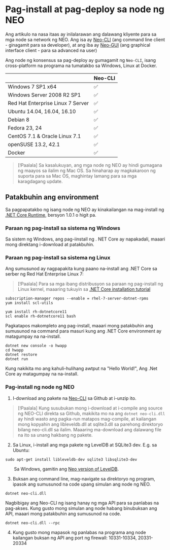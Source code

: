 # Pag-install at pag-deploy sa node ng NEO

Ang artikulo na nasa itaas ay inilalarawan ang dalawang kliyente para sa mga node sa network ng NEO. Ang isa ay [Neo-CLI](https://github.com/neo-project/neo-cli/releases) (ang command line client - ginagamit para sa developer), at ang iba ay [Neo-GUI](https://github.com/neo-project/neo-gui/releases) (ang graphical interface client - para sa advanced na user)

Ang node ng konsensus sa pag-deploy ay gumagamit ng `Neo-CLI`, isang cross-platform na programa na tumatakbo sa Windows, Linux at Docker.

|                                   | Neo-CLI |
| --------------------------------- | ----------------- |
| Windows 7 SP1 x64                 | ✅                 |
| Windows Server 2008 R2 SP1        | ✅                 |
| Red Hat Enterprise Linux 7 Server | ✅                 |
| Ubuntu 14.04, 16.04, 16.10        | ✅                 |
| Debian 8                          | ✅                 |
| Fedora 23, 24                     | ✅                 |
| CentOS 7.1 & Oracle Linux 7.1     | ✅                 |
| openSUSE 13.2, 42.1               | ✅                 |
| Docker                            | ✅                 |

> [!Paalala]
> Sa kasalukuyan, ang mga node ng NEO ay hindi gumagana ng maayos sa ilalim ng Mac OS. Sa hinaharap ay magkakaroon ng suporta para sa Mac OS, maghintay lamang para sa mga karagdagang update.

## Patakbuhin ang environment

Sa pagpapatakbo ng isang node ng NEO ay kinakailangan na mag-install ng [.NET Core Runtime](https://www.microsoft.com/net/download/core#/runtime), bersyon 1.0.1 o higit pa.

### Paraan ng pag-install sa sistema ng Windows

Sa sistem ng Windows, ang pag-iinstall ng . NET Core ay napakadali, maaari mong direktang i-download at patakbuhin.

### Paraan ng pag-install sa sistema ng Linux

Ang sumusunod ay nagpapakita kung paano na-install ang .NET Core sa serber ng Red Hat Enterprise Linux 7:

> [!Paalala]
> Para sa mga ibang distribusyon sa paraan ng pag-install ng Linux kernel, maaaring tukuyin sa [.NET Core installation tutorial](https://www.snetnet/core#linuxredhat)


```
subscription-manager repos --enable = rhel-7-server-dotnet-rpms
yum install scl-utils
```

```
yum install rh-dotnetcore11
scl enable rh-dotnetcore11 bash
```

Pagkatapos makompleto ang pag-install, maaari mong patakbuhin ang sumusunod na command para masuri kung ang .NET Core environment ay matagumpay na na-install.

```
dotnet new console -o hwapp
cd hwapp
dotnet restore
dotnet run
```

Kung nakikita mo ang kahuli-hulihang awtput na "Hello World!", Ang .Net Core ay matagumpay na na-install.


### Pag-install ng node ng NEO

1. I-download ang pakete na [Neo-CLI](https://github.com/neo-project/neo-cli/releases) sa Github at i-unzip ito.

> [!Paalala]
> Kung susubukan mong i-download at i-compile ang source ng NEO-CLI direkta sa Github, makikita mo na ang `dotnet neo-cli.dll` ay hindi wasto ang pagka-run matapos mag-compile, at kailangan mong kopyahin ang libleveldb.dll at sqlite3.dll sa parehong direktoryo bilang neo-cli.dll sa ilalim. Maaaring ma-download ang dalawang file na ito sa unang hakbang ng pakete.

2. Sa Linux, i-install ang mga pakete ng LevelDB at SQLite3 dev. E.g. sa Ubuntu:

```
sudo apt-get install libleveldb-dev sqlite3 libsqlite3-dev
```
&nbsp;&nbsp;&nbsp;&nbsp;&nbsp;&nbsp;&nbsp;Sa Windows, gamitin ang [Neo version of LevelDB](https://github.com/neo-project/leveldb).

3. Buksan ang command line, mag-navigate sa direktoryo ng program, ipasok ang sumusunod na code upang simulan ang node ng NEO.

```
dotnet neo-cli.dll
```

Nagbibigay ang Neo-CLI ng isang hanay ng mga API para sa panlabas na pag-akses. Kung gusto mong simulan ang node habang binubuksan ang API, maaari mong patakbuhin ang sumusunod na code.
```
dotnet neo-cli.dll --rpc
```
4. Kung gusto mong mapasok ng panlabas na programa ang node kailangan buksan ng API ang port ng firewall: 10331-10334, 20331-20334
